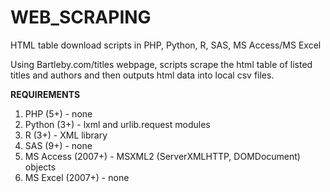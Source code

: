 # WEB_SCRAPING
HTML table download scripts in PHP, Python, R, SAS, MS Access/MS Excel

Using Bartleby.com/titles webpage, scripts scrape the html table of listed titles and authors and then outputs html data into local csv files.

**REQUIREMENTS**

1. PHP (5+) - none 
2. Python (3+) - lxml and urlib.request modules
3. R (3+) - XML library
4. SAS (9+) - none
5. MS Access (2007+) - MSXML2 (ServerXMLHTTP, DOMDocument) objects
6. MS Excel (2007+) - none
